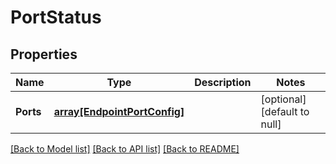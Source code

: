# PortStatus

## Properties
Name | Type | Description | Notes
------------ | ------------- | ------------- | -------------
**Ports** | [**array[EndpointPortConfig]**](EndpointPortConfig.md) |  | [optional] [default to null]

[[Back to Model list]](../README.md#documentation-for-models) [[Back to API list]](../README.md#documentation-for-api-endpoints) [[Back to README]](../README.md)



